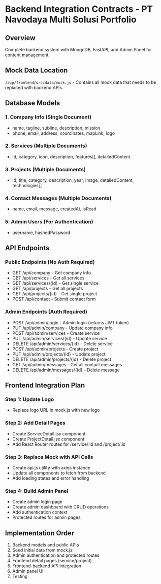 # Backend Integration Contracts - PT Navodaya Multi Solusi Portfolio

## Overview
Complete backend system with MongoDB, FastAPI, and Admin Panel for content management.

## Mock Data Location
`/app/frontend/src/data/mock.js` - Contains all mock data that needs to be replaced with backend APIs.

## Database Models

### 1. Company Info (Single Document)
- name, tagline, subline, description, mission
- phone, email, address, coordinates, mapLink, logo

### 2. Services (Multiple Documents)
- id, category, icon, description, features[], detailedContent

### 3. Projects (Multiple Documents)
- id, title, category, description, year, image, detailedContent, technologies[]

### 4. Contact Messages (Multiple Documents)
- name, email, message, createdAt, isRead

### 5. Admin Users (For Authentication)
- username, hashedPassword

## API Endpoints

### Public Endpoints (No Auth Required)
- GET /api/company - Get company info
- GET /api/services - Get all services
- GET /api/services/{id} - Get single service
- GET /api/projects - Get all projects
- GET /api/projects/{id} - Get single project
- POST /api/contact - Submit contact form

### Admin Endpoints (Auth Required)
- POST /api/admin/login - Admin login (returns JWT token)
- PUT /api/admin/company - Update company info
- POST /api/admin/services - Create service
- PUT /api/admin/services/{id} - Update service
- DELETE /api/admin/services/{id} - Delete service
- POST /api/admin/projects - Create project
- PUT /api/admin/projects/{id} - Update project
- DELETE /api/admin/projects/{id} - Delete project
- GET /api/admin/messages - Get all contact messages
- DELETE /api/admin/messages/{id} - Delete message

## Frontend Integration Plan

### Step 1: Update Logo
- Replace logo URL in mock.js with new logo

### Step 2: Add Detail Pages
- Create ServiceDetail.jsx component
- Create ProjectDetail.jsx component
- Add React Router routes for /service/:id and /project/:id

### Step 3: Replace Mock with API Calls
- Create api.js utility with axios instance
- Update all components to fetch from backend
- Add loading states and error handling

### Step 4: Build Admin Panel
- Create admin login page
- Create admin dashboard with CRUD operations
- Add authentication context
- Protected routes for admin pages

## Implementation Order
1. Backend models and public APIs
2. Seed initial data from mock.js
3. Admin authentication and protected routes
4. Frontend detail pages (service/project)
5. Frontend-backend API integration
6. Admin panel UI
7. Testing
